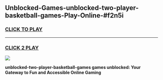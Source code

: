 
## Unblocked-Games-unblocked-two-player-basketball-games-Play-Online-#f2n5i
<h3>
<a href="https://premium.freeplayer.one?title=unblocked-two-player-basketball-games&ref=27F">CLICK TO PLAY</a></h3>
<hr>

<h3>
<a href="https://premium.freeplayer.one?title=unblocked-two-player-basketball-games&ref=27F">CLICK 2 PLAY</a>
  
</h3>

<a href="https://premium.freeplayer.one?title=unblocked-two-player-basketball-games&ref=27F"><img src="https://clearcache.store/games.png"></a>


**unblocked-two-player-basketball-games games unblocked: Your Gateway to Fun and Accessible Online Gaming**
